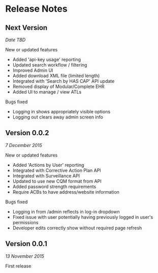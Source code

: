 # Release Notes

## Next Version
_Date TBD_

New or updated features
* Added 'api-key usage' reporting
* Updated search workflow / filtering
* Improved Admin UI
* Added download XML file (limited length)
* Integrated with 'Search by HAS CAP' API update
* Removed display of Modular/Complete EHR
* Added UI to manage / view ATLs

Bugs fixed
* Logging in shows appropriately visible options
* Logging out clears away admin screen info

## Version 0.0.2
_7 December 2015_

New or updated features
* Added 'Actions by User' reporting
* Integrated with Corrective Action Plan API
* Integrated with Surveillance API
* Updated to use new CQM format from API
* Added password strength requirements
* Require ACBs to have address/website information

Bugs fixed
* Logging in from /admin reflects in log-in dropdown
* Fixed issue with user potentially having previously logged in user's permissions
* Developer edits correctly show without required page refresh

## Version 0.0.1
_13 November 2015_

First release
